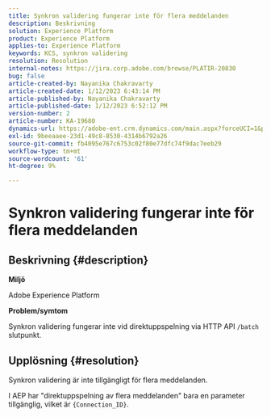 ```yaml
---
title: Synkron validering fungerar inte för flera meddelanden
description: Beskrivning
solution: Experience Platform
product: Experience Platform
applies-to: Experience Platform
keywords: KCS, synkron validering
resolution: Resolution
internal-notes: https://jira.corp.adobe.com/browse/PLATIR-20830
bug: false
article-created-by: Nayanika Chakravarty
article-created-date: 1/12/2023 6:43:14 PM
article-published-by: Nayanika Chakravarty
article-published-date: 1/12/2023 6:52:12 PM
version-number: 2
article-number: KA-19680
dynamics-url: https://adobe-ent.crm.dynamics.com/main.aspx?forceUCI=1&pagetype=entityrecord&etn=knowledgearticle&id=f7d460f5-a892-ed11-aad1-6045bd006c82
exl-id: 9beeaaee-23d1-49c8-8530-4314b6792a26
source-git-commit: fb4095e767c6753c02f80e77dfc74f9dac7eeb29
workflow-type: tm+mt
source-wordcount: '61'
ht-degree: 9%

---
```


# Synkron validering fungerar inte för flera meddelanden

## Beskrivning {#description}


<b>Miljö</b>

Adobe Experience Platform

<b>Problem/symtom</b>

Synkron validering fungerar inte vid direktuppspelning via HTTP API `/batch` slutpunkt.


## Upplösning {#resolution}


Synkron validering är inte tillgängligt för flera meddelanden.

I AEP har &quot;direktuppspelning av flera meddelanden&quot; bara en parameter tillgänglig, vilket är `{Connection_ID}`.
